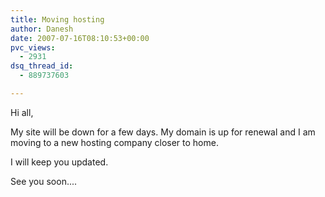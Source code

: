 ```yaml
---
title: Moving hosting
author: Danesh
date: 2007-07-16T08:10:53+00:00
pvc_views:
  - 2931
dsq_thread_id:
  - 889737603

---
```

Hi all,

My site will be down for a few days. My domain is up for renewal and I am moving to a new hosting company closer to home.

I will keep you updated.

See you soon....
